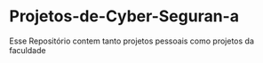 # Projetos-de-Cyber-Seguran-a
Esse Repositório contem tanto projetos pessoais como projetos da faculdade
